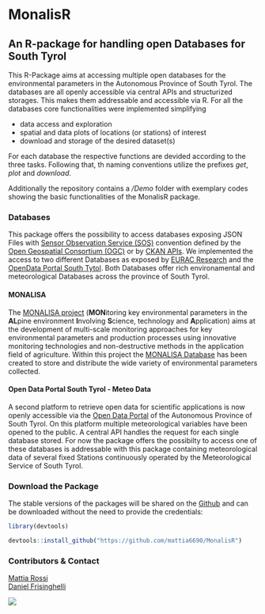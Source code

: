 
# MonalisR
## An R-package for handling open Databases for South Tyrol

This R-Package aims at accessing multiple open databases for the environmental parameters in the Autonomous Province of South Tyrol. The databases are all openly accessible via central APIs and structurized storages. This makes them addressable and accessible via R. For all the databases core functionalities were implemented simplifying

* data access and exploration
* spatial and data plots of locations (or stations) of interest
* download and storage of the desired dataset(s)<br>

For each database the respective functions are devided according to the three tasks. Following that, th naming conventions utilize the prefixes *get*, *plot* and *download*.

Additionally the repository contains a */Demo* folder with exemplary codes showing the basic functionalities of the MonalisR package.

### Databases

This package offers the possibility to access databases exposing JSON Files with [Sensor Observation Service (SOS)](http://www.opengeospatial.org/standards/sos) convention defined by the [Open Geospatial Consortium (OGC)](http://www.opengeospatial.org/) or by [CKAN APIs](https://ckan.org/portfolio/api/). We implemented the access to two different Databases as exposed by [EURAC Research](www.eurac.edu) and the [OpenData Portal South Tytol](http://daten.buergernetz.bz.it/).
Both Databases offer rich environamental and meteorological Databases across the province of South Tyrol.

#### MONALISA
  
The [MONALISA project](http://monalisasos.eurac.edu/sos/index) (**MON**itoring key environmental parameters in the **AL**pine environment **I**nvolving **S**cience, technology and **A**pplication) aims at the development of multi-scale monitoring approaches for key environmental parameters and production processes using innovative monitoring technologies and non-destructive methods in the application field of agriculture. 
Within this project the [MONALISA Database](http://monalisasos.eurac.edu/sos/static/client/helgoland/index.html#/map) has been created to store and distribute the wide variety of environmental parameters collected.<br>

#### Open Data Portal South Tyrol - Meteo Data

A second platform to retrieve open data for scientific applications is now openly accessible via the [Open Data Portal](http://daten.buergernetz.bz.it/de/info) of the Autonomous Province of South Tyrol. On this platform multiple meteorological variables have been opened to the public. A central API handles the request for each single database stored. For now the package offers the possibilty to access one of these databases is addressable with this package containing meteorological data of several fixed Stations continuously operated by the Meteorological Service of South Tyrol.<br>


### Download the Package

The stable versions of the packages will be shared on the [Github](https://github.com/mattia6690/MonalisR) and can be downloaded without the need to provide the credentials: <br>

```r
library(devtools)

devtools::install_github("https://github.com/mattia6690/MonalisR")

```

### Contributors & Contact

[Mattia Rossi](https://github.com/mattia6690)  <br>
[Daniel Frisinghelli](https://gitlab.inf.unibz.it/Daniel.Frisinghelli)  <br>

![](http://www.eurac.edu/Style%20Library/logoEURAC.jpg)